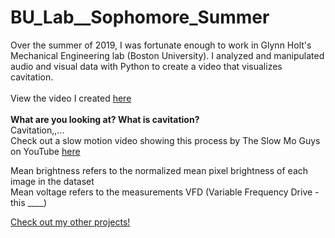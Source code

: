 # BU_Lab__Sophomore_Summer
Over the summer of 2019, I was fortunate enough to work in Glynn Holt's Mechanical Engineering lab (Boston University).
I analyzed and manipulated audio and visual data with Python to create a video that visualizes cavitation.
</br></br>View the video I created <a target="_blank" rel="noopener noreferrer" href="https://jeremylau01.github.io/BU_Lab__Sophomore_Summer/">here</a> <br><br>
<b>What are you looking at? What is cavitation?</b> <br>
Cavitation,,... <br>
Check out a slow motion video showing this process by The Slow Mo Guys on YouTube 
<a target="_blank" rel="noopener noreferrer" href="https://youtu.be/lj3x2U4CaEs?t=134">here</a><br>

Mean brightness refers to the normalized mean pixel brightness of each image in the dataset<br>
Mean voltage refers to the measurements VFD (Variable Frequency Drive - this ____)

<a target="_blank" rel="noopener noreferrer" href="https://jeremylau01.github.io/welcome/">Check out my other projects!</a>
